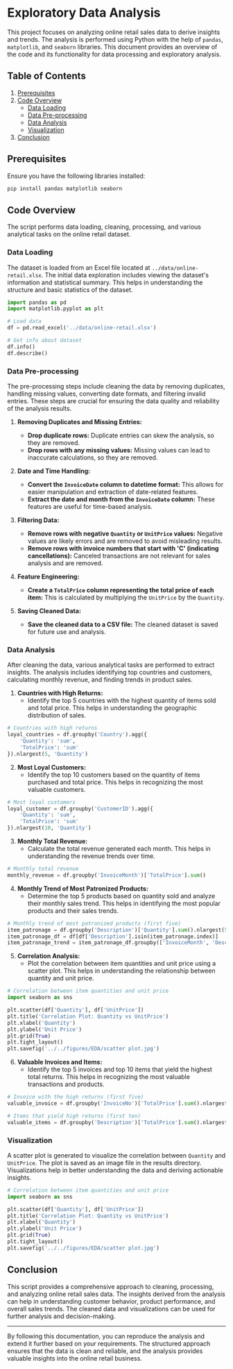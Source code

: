 # Exploratory Data Analysis

This project focuses on analyzing online retail sales data to derive insights and trends. The analysis is performed using 
Python with the help of `pandas`, `matplotlib`, and `seaborn` libraries. This document provides an overview of the code and 
its functionality for data processing and exploratory analysis.

## Table of Contents

1. [Prerequisites](#prerequisites)
2. [Code Overview](#code-overview)
   - [Data Loading](#data-loading)
   - [Data Pre-processing](#data-pre-processing)
   - [Data Analysis](#data-analysis)
   - [Visualization](#visualization)
3. [Conclusion](#conclusion)


## Prerequisites

Ensure you have the following libraries installed:

```bash
pip install pandas matplotlib seaborn
```

## Code Overview

The script performs data loading, cleaning, processing, and various analytical tasks on the online retail dataset.

### Data Loading

The dataset is loaded from an Excel file located at `../data/online-retail.xlsx`. The initial data exploration 
includes viewing the dataset's information and statistical summary. This helps in understanding the structure and basic 
statistics of the dataset.

```python
import pandas as pd
import matplotlib.pyplot as plt

# Load data
df = pd.read_excel('../data/online-retail.xlsx')

# Get info about dataset
df.info()
df.describe()
```

### Data Pre-processing

The pre-processing steps include cleaning the data by removing duplicates, handling missing values, converting date 
formats, and filtering invalid entries. These steps are crucial for ensuring the data quality and reliability of the 
analysis results.

1. **Removing Duplicates and Missing Entries:**
    - **Drop duplicate rows:** Duplicate entries can skew the analysis, so they are removed.
    - **Drop rows with any missing values:** Missing values can lead to inaccurate calculations, so they are removed.

2. **Date and Time Handling:**
    - **Convert the `InvoiceDate` column to datetime format:** This allows for easier manipulation and extraction of date-related features.
    - **Extract the date and month from the `InvoiceDate` column:** These features are useful for time-based analysis.

3. **Filtering Data:**
    - **Remove rows with negative `Quantity` or `UnitPrice` values:** Negative values are likely errors and are removed to avoid misleading results.
    - **Remove rows with invoice numbers that start with 'C' (indicating cancellations):** Canceled transactions are not relevant for sales analysis and are removed.

4. **Feature Engineering:**
    - **Create a `TotalPrice` column representing the total price of each item:** This is calculated by multiplying the `UnitPrice` by the `Quantity`.

5. **Saving Cleaned Data:**
    - **Save the cleaned data to a CSV file:** The cleaned dataset is saved for future use and analysis.


### Data Analysis

After cleaning the data, various analytical tasks are performed to extract insights. The analysis includes identifying top 
countries and customers, calculating monthly revenue, and finding trends in product sales.

1. **Countries with High Returns:**
    - Identify the top 5 countries with the highest quantity of items sold and total price. This helps in understanding the 
geographic distribution of sales.

```python
# Countries with high returns
loyal_countries = df.groupby('Country').agg({
    'Quantity': 'sum',
    'TotalPrice': 'sum'
}).nlargest(5, 'Quantity')
```

2. **Most Loyal Customers:**
    - Identify the top 10 customers based on the quantity of items purchased and total price. This helps in recognizing the most valuable customers.

```python
# Most loyal customers
loyal_customer = df.groupby('CustomerID').agg({
    'Quantity': 'sum',
    'TotalPrice': 'sum'
}).nlargest(10, 'Quantity')
```

3. **Monthly Total Revenue:**
    - Calculate the total revenue generated each month. This helps in understanding the revenue trends over time.

```python
# Monthly total revenue
monthly_revenue = df.groupby('InvoiceMonth')['TotalPrice'].sum()
```

4. **Monthly Trend of Most Patronized Products:**
    - Determine the top 5 products based on quantity sold and analyze their monthly sales trend. This helps in identifying the most 
popular products and their sales trends.

```python
# Monthly trend of most patronized products (first five)
item_patronage = df.groupby('Description')['Quantity'].sum().nlargest(5)
item_patronage_df = df[df['Description'].isin(item_patronage.index)]
item_patronage_trend = item_patronage_df.groupby(['InvoiceMonth', 'Description'])['Quantity'].sum().unstack()
```

5. **Correlation Analysis:**
    - Plot the correlation between item quantities and unit price using a scatter plot. This helps in understanding the relationship 
between quantity and unit price.

```python
# Correlation between item quantities and unit price
import seaborn as sns

plt.scatter(df['Quantity'], df['UnitPrice'])
plt.title('Correlation Plot: Quantity vs UnitPrice')
plt.xlabel('Quantity')
plt.ylabel('Unit Price')
plt.grid(True)
plt.tight_layout()
plt.savefig('../../figures/EDA/scatter plot.jpg')
```

6. **Valuable Invoices and Items:**
    - Identify the top 5 invoices and top 10 items that yield the highest total returns. This helps in recognizing the most valuable 
transactions and products.

```python
# Invoice with the high returns (first five)
valuable_invoice = df.groupby('InvoiceNo')['TotalPrice'].sum().nlargest(5)

# Items that yield high returns (first ten)
valuable_items = df.groupby('Description')['TotalPrice'].sum().nlargest(10)
```

### Visualization

A scatter plot is generated to visualize the correlation between `Quantity` and `UnitPrice`. The plot is saved as an image file in 
the results directory. Visualizations help in better understanding the data and deriving actionable insights.

```python
# Correlation between item quantities and unit price
import seaborn as sns

plt.scatter(df['Quantity'], df['UnitPrice'])
plt.title('Correlation Plot: Quantity vs UnitPrice')
plt.xlabel('Quantity')
plt.ylabel('Unit Price')
plt.grid(True)
plt.tight_layout()
plt.savefig('../../figures/EDA/scatter plot.jpg')
```

## Conclusion

This script provides a comprehensive approach to cleaning, processing, and analyzing online retail sales data. The insights derived 
from the analysis can help in understanding customer behavior, product performance, and overall sales trends. The cleaned data and 
visualizations can be used for further analysis and decision-making.



---

By following this documentation, you can reproduce the analysis and extend it further based on your requirements. The structured approach 
ensures that the data is clean and reliable, and the analysis provides valuable insights into the online retail business.
